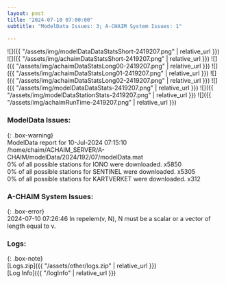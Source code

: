 ```yaml
---
layout: post
title: "2024-07-10 07:00:00"
subtitle: "ModelData Issues: 3; A-CHAIM System Issues: 1"

---
```


![]({{ "/assets/img/modelDataDataStatsShort-2419207.png" | relative_url }})
![]({{ "/assets/img/achaimDataStatsShort-2419207.png" | relative_url }})
![]({{ "/assets/img/achaimDataStatsLong00-2419207.png" | relative_url }})
![]({{ "/assets/img/achaimDataStatsLong01-2419207.png" | relative_url }})
![]({{ "/assets/img/achaimDataStatsLong02-2419207.png" | relative_url }})
![]({{ "/assets/img/modelDataDataStats-2419207.png" | relative_url }})
![]({{ "/assets/img/modelDataStationStats-2419207.png" | relative_url }})
![]({{ "/assets/img/achaimRunTime-2419207.png" | relative_url }})


### ModelData Issues:  
  
{: .box-warning}  
 ModelData report for 10-Jul-2024 07:15:10   
 /home/chaim/ACHAIM_SERVER/A-CHAIM/modelData/2024/192/07/modelData.mat   
 0% of all possible stations for IONO were downloaded. x5850   
 0% of all possible stations for SENTINEL were downloaded. x5305   
 0% of all possible stations for KARTVERKET were downloaded. x312   
  
### A-CHAIM System Issues:  
  
{: .box-error}  
2024-07-10 07:26:46 In repelem(v, N), N must be a scalar or a vector of length equal to v.  

### Logs:  
  
{: .box-note}  
[Logs.zip]({{ "/assets/other/logs.zip" | relative_url }})  
[Log Info]({{ "/logInfo" | relative_url }})  
